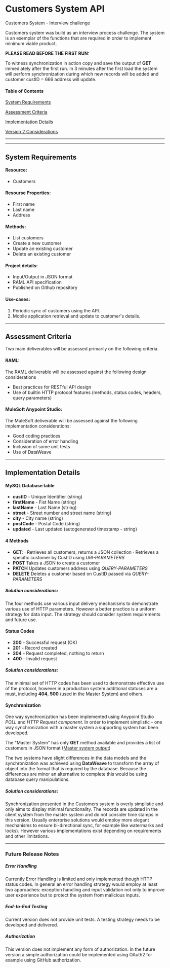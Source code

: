 # Customers System API
Customers System - Interview challenge

Customers system was build as an interview process challenge. The system is an exemplar of the functions that are required in order to implement minimum viable product.

**PLEASE READ BEFORE THE FIRST RUN:**

To witness synchronization in action copy and save the output of **GET** immediately after the first run. In 3 minutes after the first load the system will perform synchronization during which new records will be added and customer custID = 666 address will update. 


#### Table of Contents ####

[System Requirements](https://github.com/asyaiv/Customer#system-requirements)

[Assessment Criteria](https://github.com/asyaiv/Customer#assessment-criteria)

[Implementation Details](https://github.com/asyaiv/Customer#implementation-details)

[Version 2 Considerations](https://github.com/asyaiv/Customer#version-2-considerations)


___
___
## System Requirements ##

#### Resource: ####
- Customers 

#### Resourse Properties: #### 
- First name
- Last name
- Address

#### Methods: ####
- List customers
- Create a new customer
- Update an existing customer
- Delete an existing customer

#### Project details: ####
- Input/Output in JSON format 
- RAML API specification
- Published on Github repository

#### Use-cases: ####
1. Periodic sync of customers using the API.
2. Mobile application retrieval and update to customer's details.
___
## Assessment Criteria ##

Two main deliverables will be assessed primarily on the following criteria. 

#### RAML: ####
The RAML deliverable will be assessed against the following design considerations
- Best practices for RESTful API design
- Use of builtin HTTP protocol features (methods, status codes, headers, query parameters)

#### MuleSoft Anypoint Studio:  ####
The MuleSoft deliverable will be assessed against the following implementation considerations:
- Good coding practices
- Consideration of error handling
- Inclusion of some unit tests 
- Use of DataWeave
___
## Implementation Details ##

#### MySQL Database table ####
- **custID** - Unique Identifier (string)
- **firstName** - Fist Name (string)
- **lastName** - Last Name (string)
- **street** - Street number and street name (string)
- **city** - City name (string)
- **postCode** - Postal Code (string)
- **updated** - Last updated (autogenerated timestamp - string) 

#### 4 Methods ####
- **GET**: 
⋅ Retrieves all customers, returns a JSON collection
⋅ Retrieves a specific customer by CustID using *URI-PARAMETERS* 
- **POST** Takes a JSON to create a customer
- **PATCH** Updates customers address using *QUERY-PARAMETERS*
- **DELETE** Deletes a customer based on CustID passed via *QUERY-PARAMETERS*
 
##### Solution considerations: #####
The four methods use various input delivery mechanisms to demonstrate various use of HTTP parameters. However a better practice is a uniform strategy for data input. The strategy should consider system requirements and future use.  

#### Status Codes ####
- **200** - Successful request (OK)
- **201** - Record created
- **204** - Request completed, nothing to return
- **400** - Invalid request

##### Solution considerations: ##### 

The minimal set of HTTP codes has been used to demonstrate effective use of the protocol, however in a production system additional statuses are a must, including **404**, **500** (used in the Master System) and others. 

#### Synchronization ####
One way synchronization has been implemented using Anypoint Studio *POLL* and *HTTP Request component*.
In order to implement simplistic - one way synchronization with a master system a supporting system has been developed. 

The "Master System" has only **GET** method available and provides a list of customers in JSON format ([Master system output](http://mastersystem.cloudhub.io/api/clients))

The two systems have slight differences in the data models and the synchronization was achieved using **DataWeave** to transform the array of object into the format that is required by the database. Because the differences are minor an alternative to complete this would be using database query manipulations. 



##### Solution considerations: ##### 

Synchronization presented in the Customers system is overly simplistic and only aims to display minimal functionality. The records are updated in the client system from the master system and do not consider time stamps in this version. Usually enterprise solutions would employ more elegant mechanisms to ensure bi-directional sync, for example like watermarks and locks). However various implementations exist depending on requirements and other limitations.
___
### Future Release Notes ###

##### Error Handling #####

Currently Error Handling is limited and only implemented though HTTP status codes. In general an error handling strategy would employ at least two approaches: exception handling and input validation not only to improve user experience but to protect the system from malicious inputs. 

##### End-to-End Testing #####

Current version does not provide unit tests. A testing strategy needs to be developed and delivered.

##### Authorization #####

This version does not implement any form of authorization. In the future version a simple authorization could be implemented using OAuth2 for example using GitHub authorization.


